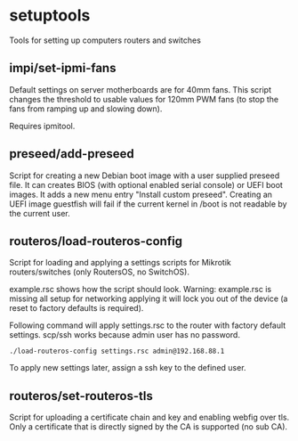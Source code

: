 # setuptools

Tools for setting up computers routers and switches

## impi/set-ipmi-fans

Default settings on server motherboards are for 40mm fans.
This script changes the threshold to usable values for 120mm PWM fans (to stop the fans from ramping up and slowing down).

Requires ipmitool.

## preseed/add-preseed

Script for creating a new Debian boot image with a user supplied preseed file. It can creates BIOS (with optional enabled serial console) or UEFI boot images. It adds a new menu entry "Install custom preseed". Creating an UEFI image guestfish will fail if the current kernel in /boot is not readable by the current user.

## routeros/load-routeros-config

Script for loading and applying a settings scripts for Mikrotik routers/switches (only RoutersOS, no SwitchOS).

example.rsc shows how the script should look. Warning: example.rsc is missing all setup for networking applying it will lock you out of the device (a reset to factory defaults is required).

Following command will apply settings.rsc to the router with factory default settings. scp/ssh works because admin user has no password.
```shell
./load-routeros-config settings.rsc admin@192.168.88.1
```
To apply new settings later, assign a ssh key to the defined user.

## routeros/set-routeros-tls

Script for uploading a certificate chain and key and enabling webfig over tls.
Only a certificate that is directly signed by the CA is supported (no sub CA).
